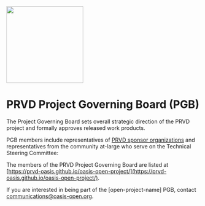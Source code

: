 <img src="artwork/prvd.png" width="200">

# PRVD Project Governing Board (PGB)

The Project Governing Board sets overall strategic direction of the PRVD project and formally approves released work products. 

PGB members include representatives of [PRVD sponsor organizations](https://github.com/prvd-oasis/oasis-open-project/blob/main/SPONSORS.md) and representatives from the community at-large who serve on the Technical Steering Committee: 
  
The members of the PRVD Project Governing Board are listed at [https://prvd-oasis.github.io/oasis-open-project/](https://prvd-oasis.github.io/oasis-open-project/).

If you are interested in being part of the [open-project-name] PGB, contact communications@oasis-open.org.
